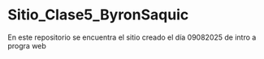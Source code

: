 # Sitio_Clase5_ByronSaquic
En este repositorio se encuentra el sitio creado el día 09082025 de intro a progra web
